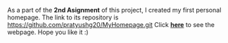As a part of the **2nd Asignment** of this project, I created my first personal homepage.
The link to its repository is <https://github.com/pratyushg20/MyHomepage.git>
Click **[here](pratyushg20.github.io/MyHomepage)** to see the webpage.
Hope you like it :)